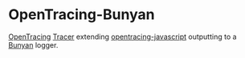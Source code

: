 # OpenTracing-Bunyan

[OpenTracing](https://opentracing.io) [Tracer](https://opentracing-javascript.surge.sh/classes/tracer.html) extending [opentracing-javascript](https://github.com/opentracing/opentracing-javascript/) outputting to a [Bunyan](https://github.com/trentm/node-bunyan) logger.
